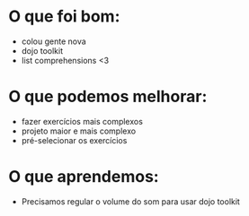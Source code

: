 # O que foi bom:
- colou gente nova
- dojo toolkit
- list comprehensions <3

# O que podemos melhorar:
- fazer exercícios mais complexos
- projeto maior e mais complexo
- pré-selecionar os exercícios

# O que aprendemos:
- Precisamos regular o volume do som para usar dojo toolkit
